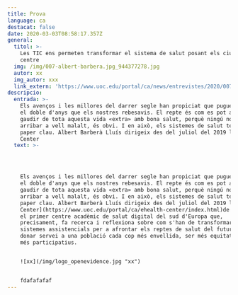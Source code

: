 ```yaml
---
title: Prova
language: ca
destacat: false
date: 2020-03-03T08:58:17.357Z
general:
  titol: >-
    Les TIC ens permeten transformar el sistema de salut posant els ciutadans al
    centre
  img: /img/007-albert-barbera.jpg_944377278.jpg
  autor: xx
  img_autor: xxx
  link_extern: 'https://www.uoc.edu/portal/ca/news/entrevistes/2020/007-albert-barbera.html'
descripcio:
  entrada: >-
    Els avenços i les millores del darrer segle han propiciat que puguem viure
    el doble d'anys que els nostres rebesavis. El repte és com es pot arribar a
    gaudir de tota aquesta vida «extra» amb bona salut, perquè ningú no vol
    arribar a vell malalt, és obvi. I en això, els sistemes de salut tenen un
    paper clau. Albert Barberà Lluís dirigeix des del juliol del 2019 l'eHealth
    Center
  text: >-




    Els avenços i les millores del darrer segle han propiciat que puguem viure
    el doble d'anys que els nostres rebesavis. El repte és com es pot arribar a
    gaudir de tota aquesta vida «extra» amb bona salut, perquè ningú no vol
    arribar a vell malalt, és obvi. I en això, els sistemes de salut tenen un
    paper clau. Albert Barberà Lluís dirigeix des del juliol del 2019 l'[eHealth
    Center](https://www.uoc.edu/portal/ca/ehealth-center/index.html)de la UOC,
    el primer centre acadèmic de salut digital del sud d'Europa que,
    precisament, fa recerca i reflexiona sobre com s'han de transformar els
    sistemes assistencials per a afrontar els reptes de salut del futur, com ara
    donar servei a una població cada cop més envellida, ser més equitatius i ser
    més participatius.


    ![xx](/img/logo_openevidence.jpg "xx")


    fdafafafaf
---
```


